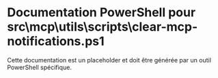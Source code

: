 # Documentation PowerShell pour src\mcp\utils\scripts\clear-mcp-notifications.ps1

Cette documentation est un placeholder et doit être générée par un outil PowerShell spécifique.
